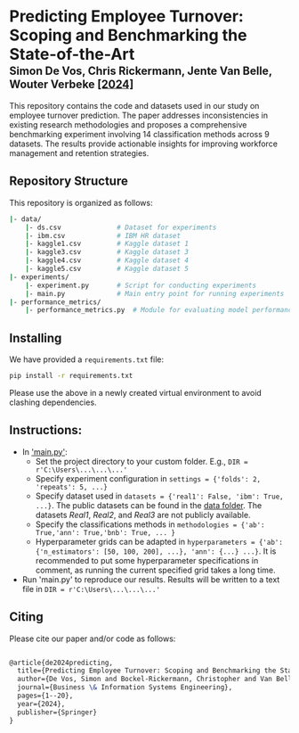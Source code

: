 # Predicting Employee Turnover: Scoping and Benchmarking the State-of-the-Art</br><sub><sub>Simon De Vos, Chris Rickermann, Jente Van Belle, Wouter Verbeke [[2024]](https://doi.org/10.1007/s12599-024-00898-z)</sub></sub>  

This repository contains the code and datasets used in our study on employee turnover prediction. The paper addresses inconsistencies in existing research methodologies and proposes a comprehensive benchmarking experiment involving 14 classification methods across 9 datasets. The results provide actionable insights for improving workforce management and retention strategies. 

## Repository Structure
This repository is organized as follows:
```bash
|- data/
    |- ds.csv              # Dataset for experiments
    |- ibm.csv             # IBM HR dataset
    |- kaggle1.csv         # Kaggle dataset 1
    |- kaggle3.csv         # Kaggle dataset 3
    |- kaggle4.csv         # Kaggle dataset 4
    |- kaggle5.csv         # Kaggle dataset 5
|- experiments/
    |- experiment.py       # Script for conducting experiments
    |- main.py             # Main entry point for running experiments
|- performance_metrics/
    |- performance_metrics.py  # Module for evaluating model performance
```

## Installing
We have provided a `requirements.txt` file:
```bash
pip install -r requirements.txt
```
Please use the above in a newly created virtual environment to avoid clashing dependencies.

## Instructions:
- In ['main.py'](https://github.com/SimonDeVos/turnover_prediction/blob/master/experiments/main.py):
  - Set the project directory to your custom folder. E.g., `DIR = r'C:\Users\...\...\...'`
  - Specify experiment configuration in `settings = {'folds': 2, 'repeats': 5, ...}`
  - Specify dataset used in `datasets = {'real1': False, 'ibm': True, ...}`. The public datasets can be found in the [data folder](https://github.com/SimonDeVos/turnover_prediction/tree/7f6389ff91b39770fd232205a7f02fbab1758361/data
). The datasets _Real1_, _Real2_, and _Real3_ are not publicly available.
  - Specify the classifications methods in `methodologies = {'ab': True,'ann': True,'bnb': True, ... }`
  - Hyperparameter grids can be adapted in `hyperparameters = {'ab': {'n_estimators': [50, 100, 200], ...}, 'ann': {...} ...}`. It is recommended to put some hyperparameter specifications in comment, as running the current specified grid takes a long time.
- Run 'main.py' to reproduce our results. Results will be written to a text file in `DIR = r'C:\Users\...\...\...'`

## Citing
Please cite our paper and/or code as follows:

```tex

@article{de2024predicting,
  title={Predicting Employee Turnover: Scoping and Benchmarking the State-of-the-Art},
  author={De Vos, Simon and Bockel-Rickermann, Christopher and Van Belle, Jente and Verbeke, Wouter},
  journal={Business \& Information Systems Engineering},
  pages={1--20},
  year={2024},
  publisher={Springer}
}

```
